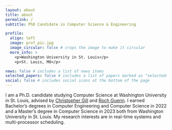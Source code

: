 ```yaml
---
layout: about
title: about
permalink: /
subtitle: PhD Candidate in Computer Science & Engineering

profile:
  align: left
  image: prof_pic.jpg
  image_circular: false # crops the image to make it circular
  more_info: >
    <p>Washington University in St. Louis</p>
    <p>St. Louis, MO</p>

news: false # includes a list of news items
selected_papers: false # includes a list of papers marked as "selected={true}"
social: false # includes social icons at the bottom of the page
---
```


I am a Ph.D. candidate studying Computer Science at Washington University in St. Louis, advised by [Christopher Gill](https://engineering.wustl.edu/faculty/Christopher-Gill.html) and [Roch Guerin](https://engineering.wustl.edu/faculty/Roch-Guerin.html). I earned Bachelor’s degrees in Computer Engineering and Computer Science in 2022 and a Master’s degree in Computer Science in 2023 both from Washington University in St. Louis. My research interests are in real-time systems and multi-processor scheduling.